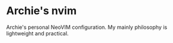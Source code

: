 # Archie's nvim

Archie's personal NeoVIM configuration. My mainly philosophy is lightweight and practical.


